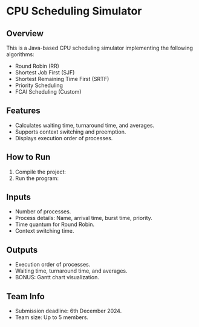 # CPU Scheduling Simulator

## Overview
This is a Java-based CPU scheduling simulator implementing the following algorithms:
- Round Robin (RR)
- Shortest Job First (SJF)
- Shortest Remaining Time First (SRTF)
- Priority Scheduling
- FCAI Scheduling (Custom)

## Features
- Calculates waiting time, turnaround time, and averages.
- Supports context switching and preemption.
- Displays execution order of processes.

## How to Run
1. Compile the project:
2. Run the program:


## Inputs
- Number of processes.
- Process details: Name, arrival time, burst time, priority.
- Time quantum for Round Robin.
- Context switching time.

## Outputs
- Execution order of processes.
- Waiting time, turnaround time, and averages.
- BONUS: Gantt chart visualization.

## Team Info
- Submission deadline: 6th December 2024.
- Team size: Up to 5 members.

